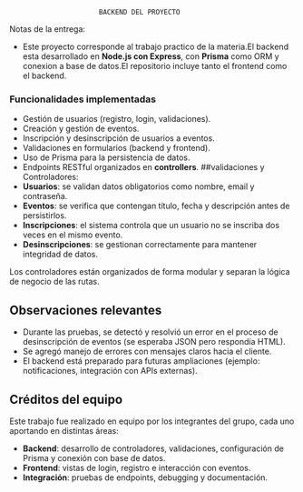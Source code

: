                           BACKEND DEL PROYECTO 
                          
Notas de la entrega:
- Este proyecto corresponde al trabajo practico de la materia.El backend esta desarrollado en **Node.js con Express**, con **Prisma** como ORM y conexion a base de datos.El repositorio incluye tanto el frontend como el backend.

### Funcionalidades implementadas

- Gestión de usuarios (registro, login, validaciones).
- Creación y gestión de eventos.
- Inscripción y desinscripción de usuarios a eventos.
- Validaciones en formularios (backend y frontend).
- Uso de Prisma para la persistencia de datos.
- Endpoints RESTful organizados en **controllers**.
##validaciones y Controladores:
- **Usuarios**: se validan datos obligatorios como nombre, email y contraseña.  
- **Eventos**: se verifica que contengan título, fecha y descripción antes de persistirlos.  
- **Inscripciones**: el sistema controla que un usuario no se inscriba dos veces en el mismo evento.  
- **Desinscripciones**: se gestionan correctamente para mantener integridad de datos.  

Los controladores están organizados de forma modular y separan la lógica de negocio de las rutas.
## Observaciones relevantes

- Durante las pruebas, se detectó y resolvió un error en el proceso de desinscripción de eventos (se esperaba JSON pero respondía HTML).  
- Se agregó manejo de errores con mensajes claros hacia el cliente.  
- El backend está preparado para futuras ampliaciones (ejemplo: notificaciones, integración con APIs externas).
## Créditos del equipo

Este trabajo fue realizado en equipo por los integrantes del grupo, cada uno aportando en distintas áreas:  

- **Backend**: desarrollo de controladores, validaciones, configuración de Prisma y conexión con base de datos.  
- **Frontend**: vistas de login, registro e interacción con eventos.  
- **Integración**: pruebas de endpoints, debugging y documentación.
